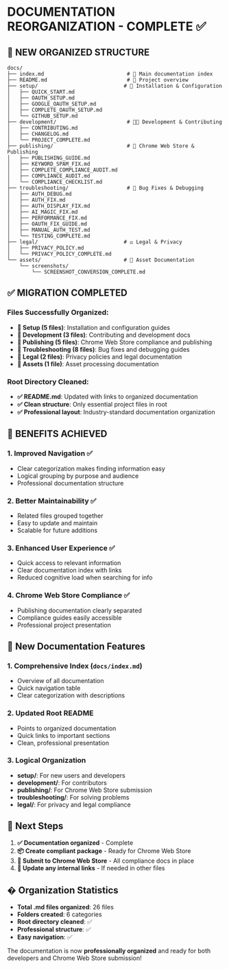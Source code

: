# DOCUMENTATION REORGANIZATION - COMPLETE ✅

## 📁 NEW ORGANIZED STRUCTURE

```
docs/
├── index.md                           # 📖 Main documentation index
├── README.md                          # 📄 Project overview
├── setup/                            # 🚀 Installation & Configuration
│   ├── QUICK_START.md
│   ├── OAUTH_SETUP.md
│   ├── GOOGLE_OAUTH_SETUP.md
│   ├── COMPLETE_OAUTH_SETUP.md
│   └── GITHUB_SETUP.md
├── development/                       # 👩‍💻 Development & Contributing
│   ├── CONTRIBUTING.md
│   ├── CHANGELOG.md
│   └── PROJECT_COMPLETE.md
├── publishing/                        # 🚀 Chrome Web Store & Publishing
│   ├── PUBLISHING_GUIDE.md
│   ├── KEYWORD_SPAM_FIX.md
│   ├── COMPLETE_COMPLIANCE_AUDIT.md
│   ├── COMPLIANCE_AUDIT.md
│   └── COMPLIANCE_CHECKLIST.md
├── troubleshooting/                   # 🔧 Bug Fixes & Debugging
│   ├── AUTH_DEBUG.md
│   ├── AUTH_FIX.md
│   ├── AUTH_DISPLAY_FIX.md
│   ├── AI_MAGIC_FIX.md
│   ├── PERFORMANCE_FIX.md
│   ├── OAUTH_FIX_GUIDE.md
│   ├── MANUAL_AUTH_TEST.md
│   └── TESTING_COMPLETE.md
├── legal/                            # ⚖️ Legal & Privacy
│   ├── PRIVACY_POLICY.md
│   └── PRIVACY_POLICY_COMPLETE.md
└── assets/                           # 🎨 Asset Documentation
    └── screenshots/
        └── SCREENSHOT_CONVERSION_COMPLETE.md
```

## ✅ MIGRATION COMPLETED

### Files Successfully Organized:
- **📂 Setup (5 files)**: Installation and configuration guides
- **📂 Development (3 files)**: Contributing and development docs
- **📂 Publishing (5 files)**: Chrome Web Store compliance and publishing
- **📂 Troubleshooting (8 files)**: Bug fixes and debugging guides
- **📂 Legal (2 files)**: Privacy policies and legal documentation
- **📂 Assets (1 file)**: Asset processing documentation

### Root Directory Cleaned:
- **✅ README.md**: Updated with links to organized documentation
- **✅ Clean structure**: Only essential project files in root
- **✅ Professional layout**: Industry-standard documentation organization

## 🎯 BENEFITS ACHIEVED

### 1. **Improved Navigation** ✅
- Clear categorization makes finding information easy
- Logical grouping by purpose and audience
- Professional documentation structure

### 2. **Better Maintainability** ✅
- Related files grouped together
- Easy to update and maintain
- Scalable for future additions

### 3. **Enhanced User Experience** ✅
- Quick access to relevant information
- Clear documentation index with links
- Reduced cognitive load when searching for info

### 4. **Chrome Web Store Compliance** ✅
- Publishing documentation clearly separated
- Compliance guides easily accessible
- Professional project presentation

## 📖 New Documentation Features

### 1. **Comprehensive Index** (`docs/index.md`)
- Overview of all documentation
- Quick navigation table
- Clear categorization with descriptions

### 2. **Updated Root README** 
- Points to organized documentation
- Quick links to important sections
- Clean, professional presentation

### 3. **Logical Organization**
- **setup/**: For new users and developers
- **development/**: For contributors
- **publishing/**: For Chrome Web Store submission
- **troubleshooting/**: For solving problems
- **legal/**: For privacy and legal compliance

## 🚀 Next Steps

1. **✅ Documentation organized** - Complete
2. **📦 Create compliant package** - Ready for Chrome Web Store
3. **🚀 Submit to Chrome Web Store** - All compliance docs in place
4. **📖 Update any internal links** - If needed in other files

## � Organization Statistics

- **Total .md files organized**: 26 files
- **Folders created**: 6 categories
- **Root directory cleaned**: ✅
- **Professional structure**: ✅
- **Easy navigation**: ✅

The documentation is now **professionally organized** and ready for both developers and Chrome Web Store submission!
